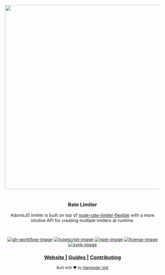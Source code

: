 <div align="center">
  <img src="https://res.cloudinary.com/adonisjs/image/upload/q_100/v1558612869/adonis-readme_zscycu.jpg" width="600px">
</div>

<br />

<div align="center">
  <h3>Rate Limiter</h3>
  <p>

  AdonisJS limiter is built on top of [node-rate-limiter-flexible](https://github.com/animir/node-rate-limiter-flexible) with a more intutive API for creating multiple limiters at runtime.

  </p>
</div>

<br />

<div align="center">

[![gh-workflow-image]][gh-workflow-url] [![typescript-image]][typescript-url] [![npm-image]][npm-url] [![license-image]][license-url]  [![synk-image]][synk-url]

</div>

<div align="center">
  <h3>
    <a href="https://adonisjs.com">
      Website
    </a>
    <span> | </span>
    <a href="https://docs.adonisjs.com/guides/rate-limiting">
      Guides
    </a>
    <span> | </span>
    <a href="https://github.com/adonisjs/.github/blob/main/docs/CONTRIBUTING.md">
      Contributing
    </a>
  </h3>
</div>

<div align="center">
  <sub>Built with ❤︎ by <a href="https://twitter.com/AmanVirk1">Harminder Virk</a>
</div>

[gh-workflow-image]: https://img.shields.io/github/workflow/status/adonisjs/limiter/test?style=for-the-badge
[gh-workflow-url]: https://github.com/adonisjs/limiter/actions/workflows/test.yml "Github action"

[typescript-image]: https://img.shields.io/badge/Typescript-294E80.svg?style=for-the-badge&logo=typescript
[typescript-url]:  "typescript"

[npm-image]: https://img.shields.io/npm/v/@adonisjs/limiter/alpha.svg?style=for-the-badge&logo=npm
[npm-url]: https://www.npmjs.com/package/@adonisjs/limiter/v/alpha "npm"

[license-image]: https://img.shields.io/npm/l/@adonisjs/limiter?color=blueviolet&style=for-the-badge
[license-url]: LICENSE.md "license"

[synk-image]: https://img.shields.io/snyk/vulnerabilities/github/adonisjs/limiter?label=Synk%20Vulnerabilities&style=for-the-badge
[synk-url]: https://snyk.io/test/github/adonisjs/limiter?targetFile=package.json "synk"